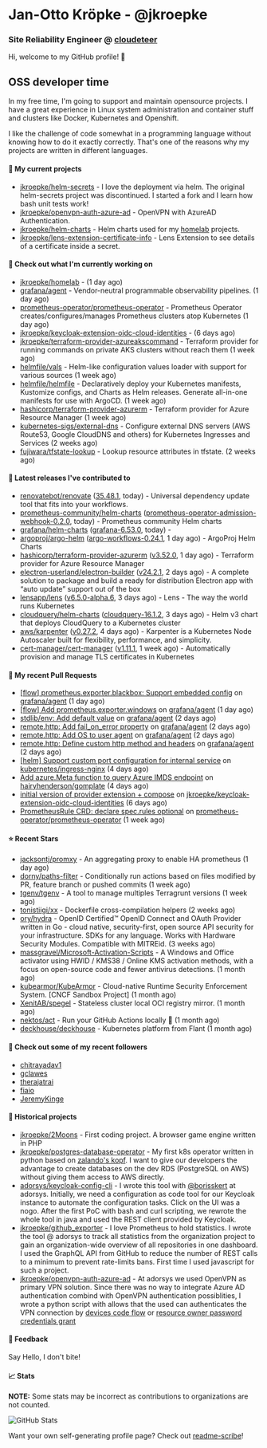 # Jan-Otto Kröpke - @jkroepke
### Site Reliability Engineer @ [cloudeteer](https://cloudeteer.de/)

Hi, welcome to my GitHub profile! 👋

## OSS developer time
In my free time, I'm going to support and maintain opensource projects. I have a great experience in Linux system administration and container stuff and clusters like Docker, Kubernetes and Openshift.

I like the challenge of code somewhat in a programming language without knowing how to do it exactly correctly. That's one of the reasons why my projects are written in different languages.

#### 🌱 My current projects
- [jkroepke/helm-secrets](https://github.com/jkroepke/helm-secrets) - I love the deployment via helm. The original helm-secrets project was discontinued. I started a fork and I learn how bash unit tests work!
- [jkroepke/openvpn-auth-azure-ad](https://github.com/jkroepke/openvpn-auth-azure-ad) - OpenVPN with AzureAD Authentication.
- [jkroepke/helm-charts](https://github.com/jkroepke/helm-charts) - Helm charts used for my [homelab](https://github.com/jkroepke/homelab) projects.
- [jkroepke/lens-extension-certificate-info](https://github.com/jkroepke/lens-extension-certificate-info) - Lens Extension to see details of a certificate inside a secret.

#### 👷 Check out what I'm currently working on

- [jkroepke/homelab](https://github.com/jkroepke/homelab) -  (1 day ago)
- [grafana/agent](https://github.com/grafana/agent) - Vendor-neutral programmable observability pipelines. (1 day ago)
- [prometheus-operator/prometheus-operator](https://github.com/prometheus-operator/prometheus-operator) - Prometheus Operator creates/configures/manages Prometheus clusters atop Kubernetes (1 day ago)
- [jkroepke/keycloak-extension-oidc-cloud-identities](https://github.com/jkroepke/keycloak-extension-oidc-cloud-identities) -  (6 days ago)
- [jkroepke/terraform-provider-azureakscommand](https://github.com/jkroepke/terraform-provider-azureakscommand) - Terraform provider for running commands on private AKS clusters without reach them (1 week ago)
- [helmfile/vals](https://github.com/helmfile/vals) - Helm-like configuration values loader with support for various sources (1 week ago)
- [helmfile/helmfile](https://github.com/helmfile/helmfile) - Declaratively deploy your Kubernetes manifests, Kustomize configs, and Charts as Helm releases. Generate all-in-one manifests for use with ArgoCD. (1 week ago)
- [hashicorp/terraform-provider-azurerm](https://github.com/hashicorp/terraform-provider-azurerm) - Terraform provider for Azure Resource Manager (1 week ago)
- [kubernetes-sigs/external-dns](https://github.com/kubernetes-sigs/external-dns) - Configure external DNS servers (AWS Route53, Google CloudDNS and others) for Kubernetes Ingresses and Services (2 weeks ago)
- [fujiwara/tfstate-lookup](https://github.com/fujiwara/tfstate-lookup) - Lookup resource attributes in tfstate. (2 weeks ago)

#### 🔭 Latest releases I've contributed to

- [renovatebot/renovate](https://github.com/renovatebot/renovate) ([35.48.1](https://github.com/renovatebot/renovate/releases/tag/35.48.1), today) - Universal dependency update tool that fits into your workflows.
- [prometheus-community/helm-charts](https://github.com/prometheus-community/helm-charts) ([prometheus-operator-admission-webhook-0.2.0](https://github.com/prometheus-community/helm-charts/releases/tag/prometheus-operator-admission-webhook-0.2.0), today) - Prometheus community Helm charts
- [grafana/helm-charts](https://github.com/grafana/helm-charts) ([grafana-6.53.0](https://github.com/grafana/helm-charts/releases/tag/grafana-6.53.0), today) - 
- [argoproj/argo-helm](https://github.com/argoproj/argo-helm) ([argo-workflows-0.24.1](https://github.com/argoproj/argo-helm/releases/tag/argo-workflows-0.24.1), 1 day ago) - ArgoProj Helm Charts
- [hashicorp/terraform-provider-azurerm](https://github.com/hashicorp/terraform-provider-azurerm) ([v3.52.0](https://github.com/hashicorp/terraform-provider-azurerm/releases/tag/v3.52.0), 1 day ago) - Terraform provider for Azure Resource Manager
- [electron-userland/electron-builder](https://github.com/electron-userland/electron-builder) ([v24.2.1](https://github.com/electron-userland/electron-builder/releases/tag/v24.2.1), 2 days ago) - A complete solution to package and build a ready for distribution Electron app with “auto update” support out of the box
- [lensapp/lens](https://github.com/lensapp/lens) ([v6.5.0-alpha.6](https://github.com/lensapp/lens/releases/tag/v6.5.0-alpha.6), 3 days ago) - Lens - The way the world runs Kubernetes
- [cloudquery/helm-charts](https://github.com/cloudquery/helm-charts) ([cloudquery-16.1.2](https://github.com/cloudquery/helm-charts/releases/tag/cloudquery-16.1.2), 3 days ago) - Helm v3 chart that deploys CloudQuery to a Kubernetes cluster
- [aws/karpenter](https://github.com/aws/karpenter) ([v0.27.2](https://github.com/aws/karpenter/releases/tag/v0.27.2), 4 days ago) - Karpenter is a Kubernetes Node Autoscaler built for flexibility, performance, and simplicity.
- [cert-manager/cert-manager](https://github.com/cert-manager/cert-manager) ([v1.11.1](https://github.com/cert-manager/cert-manager/releases/tag/v1.11.1), 1 week ago) - Automatically provision and manage TLS certificates in Kubernetes

#### 🔨 My recent Pull Requests

- [[flow] prometheus.exporter.blackbox: Support embedded config](https://github.com/grafana/agent/pull/3550) on [grafana/agent](https://github.com/grafana/agent) (1 day ago)
- [[flow] Add prometheus.exporter.windows](https://github.com/grafana/agent/pull/3547) on [grafana/agent](https://github.com/grafana/agent) (1 day ago)
- [stdlib/env: Add default value](https://github.com/grafana/agent/pull/3540) on [grafana/agent](https://github.com/grafana/agent) (2 days ago)
- [remote.http: Add fail_on_error property](https://github.com/grafana/agent/pull/3539) on [grafana/agent](https://github.com/grafana/agent) (2 days ago)
- [remote.http: Add OS to user agent](https://github.com/grafana/agent/pull/3535) on [grafana/agent](https://github.com/grafana/agent) (2 days ago)
- [remote.http: Define custom http method and headers](https://github.com/grafana/agent/pull/3531) on [grafana/agent](https://github.com/grafana/agent) (2 days ago)
- [[helm] Support custom port configuration for internal service](https://github.com/kubernetes/ingress-nginx/pull/9846) on [kubernetes/ingress-nginx](https://github.com/kubernetes/ingress-nginx) (4 days ago)
- [Add azure.Meta function to query Azure IMDS endpoint](https://github.com/hairyhenderson/gomplate/pull/1713) on [hairyhenderson/gomplate](https://github.com/hairyhenderson/gomplate) (4 days ago)
- [initial version of provider extension &#43; compose](https://github.com/jkroepke/keycloak-extension-oidc-cloud-identities/pull/3) on [jkroepke/keycloak-extension-oidc-cloud-identities](https://github.com/jkroepke/keycloak-extension-oidc-cloud-identities) (6 days ago)
- [PrometheusRule CRD: declare spec.rules optional](https://github.com/prometheus-operator/prometheus-operator/pull/5481) on [prometheus-operator/prometheus-operator](https://github.com/prometheus-operator/prometheus-operator) (1 week ago)

#### ⭐ Recent Stars

- [jacksontj/promxy](https://github.com/jacksontj/promxy) - An aggregating proxy to enable HA prometheus (1 day ago)
- [dorny/paths-filter](https://github.com/dorny/paths-filter) - Conditionally run actions based on files modified by PR, feature branch or pushed commits (1 week ago)
- [tgenv/tgenv](https://github.com/tgenv/tgenv) - A tool to manage multiples Terragrunt versions (1 week ago)
- [tonistiigi/xx](https://github.com/tonistiigi/xx) - Dockerfile cross-compilation helpers (2 weeks ago)
- [ory/hydra](https://github.com/ory/hydra) - OpenID Certified™ OpenID Connect and OAuth Provider written in Go - cloud native, security-first, open source API security for your infrastructure. SDKs for any language. Works with Hardware Security Modules. Compatible with MITREid. (3 weeks ago)
- [massgravel/Microsoft-Activation-Scripts](https://github.com/massgravel/Microsoft-Activation-Scripts) - A Windows and Office activator using HWID / KMS38 / Online KMS activation methods, with a focus on open-source code and fewer antivirus detections. (1 month ago)
- [kubearmor/KubeArmor](https://github.com/kubearmor/KubeArmor) - Cloud-native Runtime Security Enforcement System. [CNCF Sandbox Project] (1 month ago)
- [XenitAB/spegel](https://github.com/XenitAB/spegel) - Stateless cluster local OCI registry mirror. (1 month ago)
- [nektos/act](https://github.com/nektos/act) - Run your GitHub Actions locally 🚀 (1 month ago)
- [deckhouse/deckhouse](https://github.com/deckhouse/deckhouse) - Kubernetes platform from Flant (1 month ago)

#### 👯 Check out some of my recent followers

- [chitrayadav1](https://github.com/chitrayadav1)
- [gclawes](https://github.com/gclawes)
- [therajatrai](https://github.com/therajatrai)
- [fiaio](https://github.com/fiaio)
- [JeremyKinge](https://github.com/JeremyKinge)

#### 📜 Historical projects
- [jkroepke/2Moons](https://github.com/jkroepke/2Moons) - First coding project. A browser game engine written in PHP
- [jkroepke/postgres-database-operator](https://github.com/jkroepke/postgres-database-operator) - My first k8s operator written in python based on [zalando's kopf](https://github.com/zalando-incubator/kopf). I want to give our developers the advantage to create databases on the dev RDS (PostgreSQL on AWS) without giving them access to AWS directly.
- [adorsys/keycloak-config-cli](https://github.com/adorsys/keycloak-config-cli) - I wrote this tool with [@borisskert](https://github.com/borisskert) at adorsys. Initially, we need a configuration as code tool for our Keycloak instance to automate the configuration tasks. Click on the UI was a nogo. After the first PoC with bash and curl scripting, we rewrote the whole tool in java and used the REST client provided by Keycloak.
- [jkroepke/github_exporter](https://github.com/jkroepke/github_exporter) - I love Prometheus to hold statistics. I wrote the tool @ adorsys to track all statistics from the organization project to gain an organization-wide overview of all repositories in one dashboard. I used the GraphQL API from GitHub to reduce the number of REST calls to a minimum to prevent rate-limits bans. First time I used javascript for such a project.
- [jkroepke/openvpn-auth-azure-ad](https://github.com/jkroepke/openvpn-auth-azure-ad) - At adorsys we used OpenVPN as primary VPN solution. Since there was no way to integrate Azure AD authentication combind with OpenVPN authentication possiblities, I wrote a python script with allows that the used can authenticates the VPN connection by [devices code flow](https://docs.microsoft.com/en-us/azure/active-directory/develop/v2-oauth2-device-code) or [resource owner password credentials grant](https://docs.microsoft.com/en-us/azure/active-directory/develop/v2-oauth-ropc)

#### 💬 Feedback

Say Hello, I don't bite!

#### 📈 Stats

**NOTE:** Some stats may be incorrect as contributions to organizations
are not counted.

![GitHub Stats](https://github-readme-stats.vercel.app/api?username=jkroepke&count_private=false&theme=tokyonight&show_icons=true)

Want your own self-generating profile page? Check out [readme-scribe](https://github.com/muesli/readme-scribe)!
